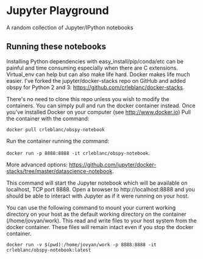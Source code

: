 # Jupyter Playground

A random collection of Jupyter/IPython notebooks

## Running these notebooks

Installing Python dependencies with easy_install/pip/conda/etc can be 
painful and time consuming especially when there are C extensions. 
Virtual_env can help but can also make life hard.  Docker makes life 
much easier.  I've forked the jupyter/docker-stacks repo on GitHub and 
added obspy for Python 2 and 3: https://github.com/crleblanc/docker-stacks.

There's no need to clone this repo unless you wish to modify the containers.
You can simply pull and run the docker container instead.  Once you've 
installed Docker on your computer (see http://www.docker.io) Pull the 
container with the command:

`docker pull crleblanc/obspy-notebook`

Run the container running the command:
 
`docker run -p 8888:8888 -it crleblanc/obspy-notebook`.

More advanced options: 
https://github.com/jupyter/docker-stacks/tree/master/datascience-notebook.

This command will start the Jupyter notebook which will be available on
localhost, TCP port 8888.  Open a browser to http://localhost:8888 and
you should be able to interact with Jupyter as if it were running on your
host.

You can use the following command to mount your current working directory
on your host as the default working directory on the container 
(/home/jovyan/work).  This read and write files to your host system from
the docker container.  These files will remain intact even if you stop the
docker container.

`docker run -v $(pwd):/home/jovyan/work -p 8888:8888 -it crleblanc/obspy-notebook:latest`